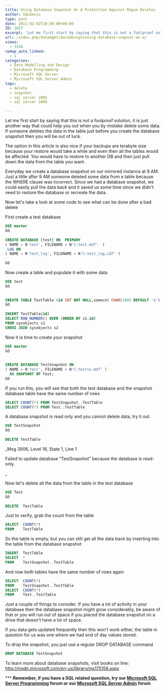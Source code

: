 ```yaml
---
title: Using Database Snapshot As A Protection Against Rogue Deletes
author: SQLDenis
type: post
date: 2011-02-02T10:50:00+00:00
ID: 1027
excerpt: 'Let me first start by saying that this is not a foolproof solution, it is just another way that could help you out when you by mistake delete some data. If someone deletes the data in the table just before you create the database snapshot then you will&hellip;'
url: /index.php/datamgmt/datadesign/using-database-snapsot-as-a/
views:
  - 3330
rp4wp_auto_linked:
  - 1
categories:
  - Data Modelling and Design
  - Database Programming
  - Microsoft SQL Server
  - Microsoft SQL Server Admin
tags:
  - delete
  - snapshot
  - sql server 2005
  - sql server 2008

---
```

Let me first start by saying that this is not a foolproof solution, it is just another way that could help you out when you by mistake delete some data. If someone deletes the data in the table just before you create the database snapshot then you will be out of luck.

The option in this article is also nice if your backups are terabyte size because your restore would take a while and even then all the tables would be affected. You would have to restore to another DB and then just pull down the data from the table you want.

Everyday we create a database snapshot on our mirrored instance at 9 AM. Just a little after 9 AM someone deleted some data from a table because the WHERE clause was incorrect. Since we had a database snapshot, we could easily pull the data back and it saved us some time since we didn't need to restore the database or recreate the data.

Now let's take a look at some code to see what can be done after a bad delete

First create a test database

```sql
USE master
GO
 
CREATE DATABASE [test] ON  PRIMARY
( NAME = N'test', FILENAME = N'C:test.mdf'  )
 LOG ON
( NAME = N'test_log', FILENAME = N'C:test_log.LDF' )
 
GO
```

Now create a table and populate it with some data

```sql
USE test
GO
 
 
CREATE TABLE TestTable (id INT NOT NULL,somecol CHAR(100) DEFAULT 'a')
GO
 
INSERT TestTable(id)
SELECT ROW_NUMBER() OVER (ORDER BY s1.id)
FROM sysobjects s1
CROSS JOIN sysobjects s2
```

Now it is time to create your snapshot

```sql
USE master
GO
 
   
CREATE DATABASE TestSnapshot ON  
( NAME = N'test', FILENAME = N'C:testss.mdf' )
  AS SNAPSHOT OF Test;
GO
```

If you run this, you will see that both the test database and the snapshot database table have the same number of rows

```sql
SELECT COUNT(*) FROM TestSnapshot..TestTable
SELECT COUNT(*) FROM Test..TestTable
```

A database snapshot is read only and you cannot delete data, try it out.

```sql
USE TestSnapshot
GO
 
DELETE TestTable
```

_Msg 3906, Level 16, State 1, Line 1
  
Failed to update database “TestSnapshot” because the database is read-only.
  
_ 
  
Now let's delete all the data from the table in the test database

```sql
USE Test
GO
 
DELETE  TestTable
```

Just to verify, grab the count from the table

```sql
SELECT  COUNT(*)
FROM    TestTable
```

So the table is empty, but you can still get all the data back by inserting into the table from the database snapshot

```sql
INSERT  TestTable
SELECT  *
FROM    TestSnapshot..TestTable
```

And now both tables have the same number of rows again

```sql
SELECT  COUNT(*)
FROM    TestSnapshot..TestTable
SELECT  COUNT(*)
FROM    Test..TestTable
```

Just a couple of things to consider. If you have a lot of activity in your database then the database snapshot might grow considerably, be aware of that or you will run out of space if you placed the database snapshot on a drive that doesn't have a lot of space.

If you data gets updated frequently then this won't work either, the table in question for us was one where we had end of day values stored.

To drop the snapshot, you just use a regular DROP DATABASE command

```sql
DROP DATABASE TestSnapshot 
```

To learn more about database snapshots, visit books on line: http://msdn.microsoft.com/en-us/library/ms175158.aspx

\*** **Remember, if you have a SQL related question, try our [Microsoft SQL Server Programming][1] forum or our [Microsoft SQL Server Admin][2] forum**<ins></ins>

 [1]: http://forum.ltd.local/viewforum.php?f=17
 [2]: http://forum.ltd.local/viewforum.php?f=22